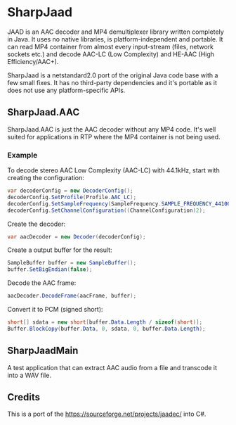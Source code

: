 # SharpJaad
JAAD is an AAC decoder and MP4 demultiplexer library written completely in Java. It uses no native libraries, is platform-independent and portable. It can read MP4 container from almost every input-stream (files, network sockets etc.) and decode AAC-LC (Low Complexity) and HE-AAC (High Efficiency/AAC+).

SharpJaad is a netstandard2.0 port of the original Java code base with a few small fixes. It has no third-party dependencies and it's portable as it does not use any platform-specific APIs.

## SharpJaad.AAC
SharpJaad.AAC is just the AAC decoder without any MP4 code. It's well suited for applications in RTP where the MP4 container is not being used.

### Example
To decode stereo AAC Low Complexity (AAC-LC) with 44.1kHz, start with creating the configuration:
```cs
var decoderConfig = new DecoderConfig();
decoderConfig.SetProfile(Profile.AAC_LC);
decoderConfig.SetSampleFrequency(SampleFrequency.SAMPLE_FREQUENCY_44100);
decoderConfig.SetChannelConfiguration((ChannelConfiguration)2);
```

Create the decoder:
```cs
var aacDecoder = new Decoder(decoderConfig);
```

Create a output buffer for the result:
```cs
SampleBuffer buffer = new SampleBuffer();
buffer.SetBigEndian(false);
```

Decode the AAC frame:
```cs
aacDecoder.DecodeFrame(aacFrame, buffer);
```

Convert it to PCM (signed short):
```cs
short[] sdata = new short[buffer.Data.Length / sizeof(short)];
Buffer.BlockCopy(buffer.Data, 0, sdata, 0, buffer.Data.Length);
```

## SharpJaadMain
A test application that can extract AAC audio from a file and transcode it into a WAV file.

## Credits
This is a port of the https://sourceforge.net/projects/jaadec/ into C#. 